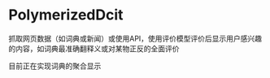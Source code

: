 PolymerizedDcit
===============

抓取网页数据（如词典或新闻）或使用API，使用评价模型评价后显示用户感兴趣的内容，如词典最准确翻释义或对某物正反的全面评价  



目前正在实现词典的聚合显示
